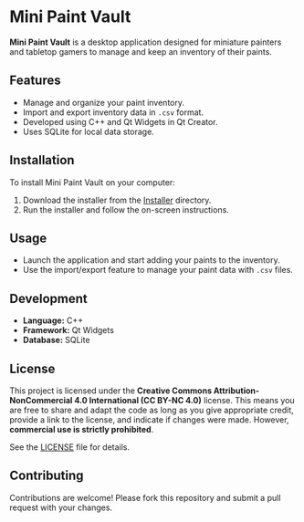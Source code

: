 # Mini Paint Vault

**Mini Paint Vault** is a desktop application designed for miniature painters and tabletop gamers to manage and keep an inventory of their paints.

## Features
- Manage and organize your paint inventory.
- Import and export inventory data in `.csv` format.
- Developed using C++ and Qt Widgets in Qt Creator.
- Uses SQLite for local data storage.

## Installation
To install Mini Paint Vault on your computer:
1. Download the installer from the [Installer](Installer/MiniPaintVaultInstaller.exe) directory.
2. Run the installer and follow the on-screen instructions.

## Usage
- Launch the application and start adding your paints to the inventory.
- Use the import/export feature to manage your paint data with `.csv` files.

## Development
- **Language:** C++
- **Framework:** Qt Widgets
- **Database:** SQLite

## License
This project is licensed under the **Creative Commons Attribution-NonCommercial 4.0 International (CC BY-NC 4.0)** license. This means you are free to share and adapt the code as long as you give appropriate credit, provide a link to the license, and indicate if changes were made. However, **commercial use is strictly prohibited**.

See the [LICENSE](LICENSE) file for details.

## Contributing
Contributions are welcome! Please fork this repository and submit a pull request with your changes.
